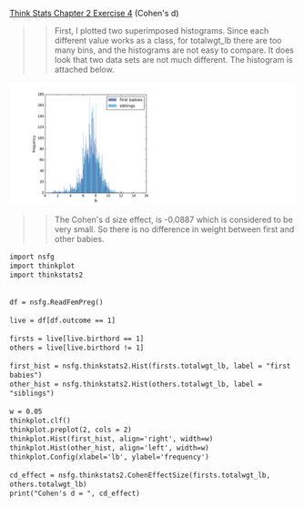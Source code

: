 [Think Stats Chapter 2 Exercise 4](http://greenteapress.com/thinkstats2/html/thinkstats2003.html#toc24) (Cohen's d)

> > First, I plotted two superimposed histograms. Since each different value works as a class, for totalwgt_lb there are too many bins, and the histograms are not easy to compare. It does look that two data sets are not much different. The histogram is attached below.


![alt text](https://github.com/jpiter/dsp/blob/master/statistics/Histograms_BabyWeight.png)

> > The Cohen's d size effect,  is -0.0887 which is considered to be very small. So there is no difference in weight between first and other babies.

```
import nsfg
import thinkplot
import thinkstats2


df = nsfg.ReadFemPreg()

live = df[df.outcome == 1]

firsts = live[live.birthord == 1]
others = live[live.birthord != 1]

first_hist = nsfg.thinkstats2.Hist(firsts.totalwgt_lb, label = "first babies")
other_hist = nsfg.thinkstats2.Hist(others.totalwgt_lb, label = "siblings")

w = 0.05
thinkplot.clf()
thinkplot.preplot(2, cols = 2)
thinkplot.Hist(first_hist, align='right', width=w)
thinkplot.Hist(other_hist, align='left', width=w)
thinkplot.Config(xlabel='lb', ylabel='frequency')

cd_effect = nsfg.thinkstats2.CohenEffectSize(firsts.totalwgt_lb, others.totalwgt_lb)
print("Cohen's d = ", cd_effect)
```
